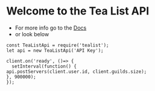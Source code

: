 Welcome to the Tea List API
=================

- For more info go to the [Docs](https://tea-list.glitch.me/)
- or look below

```
const TeaListApi = require('tealist');
let api = new TeaListApi('API Key');

client.on('ready', ()=> {
  setInterval(function() {
api.postServers(client.user.id, client.guilds.size);
}, 900000);
});
```
